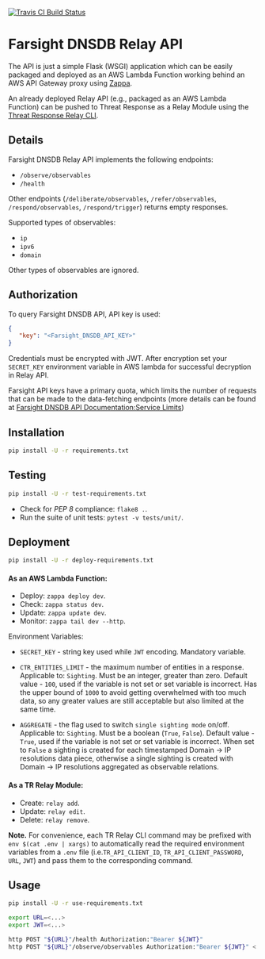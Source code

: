 [![Travis CI Build Status](https://api.travis-ci.com/CiscoSecurity/tr-05-serverless-farsight-dnsdb.svg?branch=develop)](https://api.travis-ci.com/CiscoSecurity/tr-05-serverless-farsight-dnsdb)

# Farsight DNSDB Relay API

The API is just a simple Flask (WSGI) application which can be easily
packaged and deployed as an AWS Lambda Function working behind an AWS API
Gateway proxy using [Zappa](https://github.com/Miserlou/Zappa).

An already deployed Relay API (e.g., packaged as an AWS Lambda Function) can
be pushed to Threat Response as a Relay Module using the
[Threat Response Relay CLI](https://github.com/threatgrid/tr-lambda-relay).

## Details

Farsight DNSDB Relay API implements the following endpoints:
- `/observe/observables`
- `/health`

Other endpoints (`/deliberate/observables`, `/refer/observables`,
 `/respond/observables`, `/respond/trigger`) returns empty responses.

Supported types of observables:
- `ip`
- `ipv6`
- `domain`

Other types of observables are ignored.

## Authorization

To query Farsight DNSDB API, API key is used:

```json
{
   "key": "<Farsight_DNSDB_API_KEY>"
}
```

Credentials must be encrypted with JWT.
After encryption set your `SECRET_KEY` environment 
variable in AWS lambda for successful decryption in Relay API.

Farsight API keys have a primary quota, which limits the number of requests that can be made to the data-fetching endpoints 
(more details can be found at [Farsight DNSDB API Documentation:Service Limits](https://api.dnsdb.info/#service-limits))

## Installation

```bash
pip install -U -r requirements.txt
```

## Testing

```bash
pip install -U -r test-requirements.txt
```

- Check for *PEP 8* compliance: `flake8 .`.
- Run the suite of unit tests: `pytest -v tests/unit/`.

## Deployment

```bash
pip install -U -r deploy-requirements.txt
```

#### As an AWS Lambda Function:
- Deploy: `zappa deploy dev`.
- Check: `zappa status dev`.
- Update: `zappa update dev`.
- Monitor: `zappa tail dev --http`.

Environment Variables:

- `SECRET_KEY` - string key used while `JWT` encoding. Mandatory variable.
  
- `CTR_ENTITIES_LIMIT` - the maximum number of entities in a response.
 Applicable to: `Sighting`.
 Must be an integer, greater than zero.
 Default value - `100`, used if the variable is not set or set variable is incorrect.
 Has the upper bound of `1000` to avoid getting overwhelmed with too much data,
  so any greater values are still acceptable but also limited at the same time.

- `AGGREGATE` - the flag used to switch `single sighting mode` on/off.
 Applicable to: `Sighting`.
 Must be a boolean (`True`, `False`).
 Default value - `True`, used if the variable is not set or set variable is incorrect.
 When set to `False` a sighting is created for each timestamped Domain -> IP resolutions data piece,
 otherwise a single sighting is created with Domain -> IP resolutions aggregated as observable relations.
 
 
#### As a TR Relay Module:
- Create: `relay add`.
- Update: `relay edit`.
- Delete: `relay remove`.

**Note.** For convenience, each TR Relay CLI command may be prefixed with
`env $(cat .env | xargs)` to automatically read the required environment
variables from a `.env` file (i.e.`TR_API_CLIENT_ID`, `TR_API_CLIENT_PASSWORD`,
`URL`, `JWT`) and pass them to the corresponding command.

## Usage

```bash
pip install -U -r use-requirements.txt
```

```bash
export URL=<...>
export JWT=<...>

http POST "${URL}"/health Authorization:"Bearer ${JWT}"
http POST "${URL}"/observe/observables Authorization:"Bearer ${JWT}" < observables.json
```
